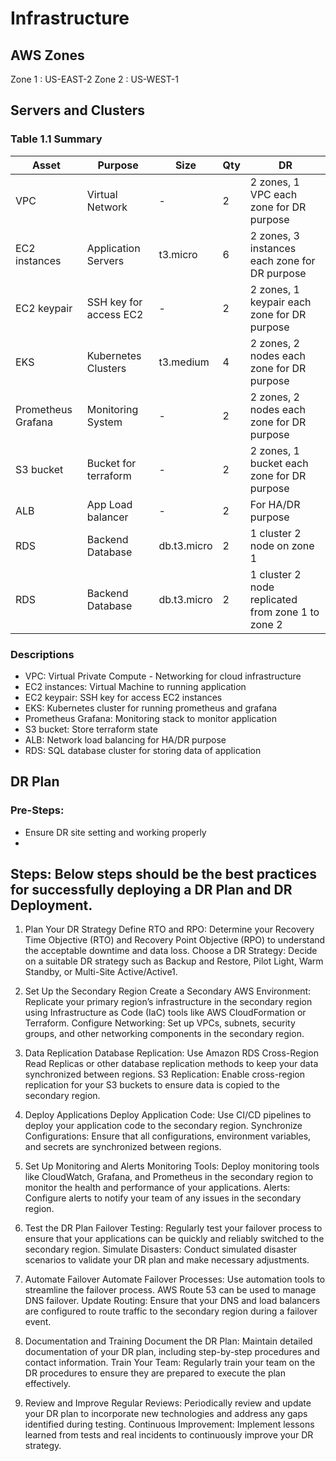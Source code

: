 # Infrastructure

## AWS Zones
Zone 1 : US-EAST-2
Zone 2 : US-WEST-1

## Servers and Clusters

### Table 1.1 Summary
| Asset             | Purpose               | Size        | Qty   | DR                                                      |
|------------       |-------------------    |-------------|-------|---------------------------------------------------------|
| VPC               | Virtual Network       | -           |   2   | 2 zones, 1 VPC each zone for DR purpose                 |
| EC2 instances     | Application Servers   | t3.micro    |   6   | 2 zones, 3 instances each zone for DR purpose           |
| EC2 keypair       | SSH key for access EC2| -           |   2   | 2 zones, 1 keypair each zone for DR purpose             |
| EKS               | Kubernetes Clusters   | t3.medium   |   4   | 2 zones, 2 nodes each zone for DR purpose               |
| Prometheus Grafana| Monitoring System     | -           |   2   | 2 zones, 2 nodes each zone for DR purpose               |
| S3 bucket         | Bucket for terraform  | -           |   2   | 2 zones, 1 bucket each zone for DR purpose              |
| ALB               | App Load balancer     | -           |   2   | For HA/DR purpose                                       |
| RDS               | Backend Database      | db.t3.micro |   2   | 1 cluster 2 node on zone 1                              |
| RDS               | Backend Database      | db.t3.micro |   2   | 1 cluster 2 node replicated from zone 1 to zone 2       |

### Descriptions
- VPC:  Virtual Private Compute - Networking for cloud infrastructure
- EC2 instances:  Virtual Machine to running application
- EC2 keypair:  SSH key for access EC2 instances
- EKS: Kubernetes cluster for running prometheus and grafana
- Prometheus Grafana: Monitoring stack to monitor application
- S3 bucket: Store terraform state
- ALB: Network load balancing for HA/DR purpose
- RDS: SQL database cluster for storing data of application

## DR Plan
### Pre-Steps:
- Ensure DR site setting and working properly
- 
## Steps: Below steps should be the best practices for successfully deploying a DR Plan and DR Deployment.
1. Plan Your DR Strategy
Define RTO and RPO: Determine your Recovery Time Objective (RTO) and Recovery Point Objective (RPO) to understand the acceptable downtime and data loss.
Choose a DR Strategy: Decide on a suitable DR strategy such as Backup and Restore, Pilot Light, Warm Standby, or Multi-Site Active/Active1.

3. Set Up the Secondary Region
Create a Secondary AWS Environment: Replicate your primary region’s infrastructure in the secondary region using Infrastructure as Code (IaC) tools like AWS CloudFormation or Terraform.
Configure Networking: Set up VPCs, subnets, security groups, and other networking components in the secondary region.

5. Data Replication
Database Replication: Use Amazon RDS Cross-Region Read Replicas or other database replication methods to keep your data synchronized between regions.
S3 Replication: Enable cross-region replication for your S3 buckets to ensure data is copied to the secondary region.

7. Deploy Applications
Deploy Application Code: Use CI/CD pipelines to deploy your application code to the secondary region.
Synchronize Configurations: Ensure that all configurations, environment variables, and secrets are synchronized between regions.

9. Set Up Monitoring and Alerts
Monitoring Tools: Deploy monitoring tools like CloudWatch, Grafana, and Prometheus in the secondary region to monitor the health and performance of your applications.
Alerts: Configure alerts to notify your team of any issues in the secondary region.

11. Test the DR Plan
Failover Testing: Regularly test your failover process to ensure that your applications can be quickly and reliably switched to the secondary region.
Simulate Disasters: Conduct simulated disaster scenarios to validate your DR plan and make necessary adjustments.

13. Automate Failover
Automate Failover Processes: Use automation tools to streamline the failover process. AWS Route 53 can be used to manage DNS failover.
Update Routing: Ensure that your DNS and load balancers are configured to route traffic to the secondary region during a failover event.

15. Documentation and Training
Document the DR Plan: Maintain detailed documentation of your DR plan, including step-by-step procedures and contact information.
Train Your Team: Regularly train your team on the DR procedures to ensure they are prepared to execute the plan effectively.

17. Review and Improve
Regular Reviews: Periodically review and update your DR plan to incorporate new technologies and address any gaps identified during testing.
Continuous Improvement: Implement lessons learned from tests and real incidents to continuously improve your DR strategy.
